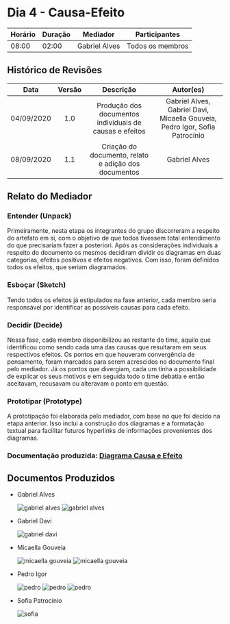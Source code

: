 # Dia 4 - Causa-Efeito

| Horário | Duração | Mediador     | Participantes    |
| ------- | ------- | ------------ | ---------------- |
| 08:00 | 02:00 | Gabriel Alves | Todos os membros|

## Histórico de Revisões

|    Data    | Versão |         Descrição         |           Autor(es)            |
| :--------: | :----: | :-----------------------: | :----------------------------: |
| 04/09/2020 |  1.0   |  Produção dos documentos individuais de causas e efeitos  | Gabriel Alves, Gabriel Davi, Micaella Gouveia, Pedro Igor, Sofia Patrocínio | 
| 08/09/2020 |  1.1   |  Criação do documento, relato e adição dos documentos | Gabriel Alves |

## Relato do Mediador

### Entender (Unpack)
<p>
Primeiramente, nesta etapa os integrantes do grupo discorreram a respeito do artefato em si, com o objetivo de que todos tivessem total entendimento do que precisariam fazer a posteriori. Após as considerações individuais a respeito do documento os mesmos decidiram dividir os diagramas em duas categorias, efeitos positivos e efeitos negativos. Com isso, foram definidos todos os efeitos, que seriam diagramados.
</p>

### Esboçar (Sketch)
<p>
Tendo todos os efeitos já estipulados na fase anterior, cada membro seria responsável por identificar as possíveis causas para cada efeito.
</p>

### Decidir (Decide)
<p>
Nessa fase, cada membro disponibilizou ao restante do time, aquilo que identificou como sendo cada uma das causas que resultaram em seus respectivos efeitos. Os pontos em que houveram convergência de pensamento, foram marcados para serem acrescidos no documento final pelo mediador. Já os pontos que divergiam, cada um tinha a possibilidade de explicar os seus motivos e em seguida todo o time debatia e então aceitavam, recusavam ou alteravam o ponto em questão.
</p>

### Prototipar (Prototype)
<p>
A prototipação foi elaborada pelo mediador, com base no que foi decido na etapa anterior. Isso inclui a construção dos diagramas e a formatação textual para facilitar futuros hyperlinks de informações provenientes dos diagramas.
</p>

### Documentação produzida: [Diagrama Causa e Efeito](../preTraceability/causaEfeito.md)

## Documentos Produzidos

- Gabriel Alves

  ![gabriel alves](../assets/img/causaEfeito/Doc_Gabriel_Alves_1.jpg)
  ![gabriel alves](../assets/img/causaEfeito/Doc_Gabriel_Alves_2.jpg)

- Gabriel Davi

  ![gabriel davi](../assets/img/causaEfeito/Doc_Gabriel_Davi.jpg)

- Micaella Gouveia

  ![micaella gouveia](../assets/img/causaEfeito/Doc_Micaella_1.jpg)
  ![micaella gouveia](../assets/img/causaEfeito/Doc_Micaella_2.jpg)
  

- Pedro Igor

  ![pedro](../assets/img/causaEfeito/Doc_Pedro_1.jpg)
  ![pedro](../assets/img/causaEfeito/Doc_Pedro_2.jpg)
  ![pedro](../assets/img/causaEfeito/Doc_Pedro_3.jpg)

- Sofia Patrocínio

  ![sofia](../assets/img/causaEfeito/Doc_Sofia.jpg)
